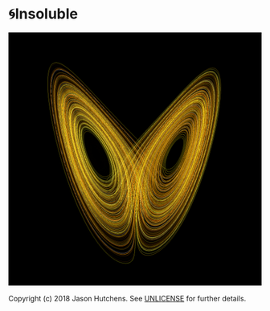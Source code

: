 # 🌀Insoluble

![lorenz](https://github.com/kranzky/insoluble/blob/master/lorenz.png)

Copyright (c) 2018 Jason Hutchens. See [UNLICENSE](https://github.com/kranzky/insoluble/blob/master/UNLICENSE) for further details.
